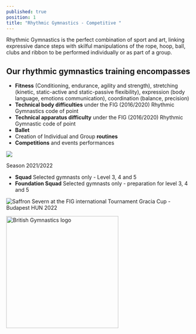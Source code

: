 ```yaml
---
published: true
position: 1
title: "Rhythmic Gymnastics - Competitive "
---
```

Rhythmic Gymnastics is the perfect combination of sport and art, linking expressive dance steps with skilful manipulations of the rope, hoop, ball, clubs and ribbon to be performed individually or as part of a group.

## Our rhythmic gymnastics training encompasses

* **Fitness** (Conditioning, endurance, agility and strength),
  stretching (kinetic, static-active and static-passive flexibility), expression (body language, emotions communication), coordination (balance, precision)
* **Technical body difficulties** under the FIG (2016/2020) Rhythmic Gymnastics code of point
* **Technical apparatus difficulty** under the FIG (2016/2020) Rhythmic Gymnastic code of point
* **Ballet**
* Creation of Individual and Group **routines**
* **Competitions** and events performances

![](/assets/img-20180513-wa0048.jpg)

Season 2021/2022

* **Squad** Selected gymnasts only - Level 3, 4 and 5
* **Foundation Squad** Selected gymnasts only - preparation for level 3, 4 and 5

![Saffron Severn at the FIG international Tournament Gracia Cup - Budapest HUN 2022](/assets/b2b27c97-94a5-4bb2-b3fb-86a1b7bf0fcd_original.jpeg)

<img src="/assets/british-gymnastics-logo.png" alt="British Gymnastics logo" style="width:300px;border-radius:0;" />